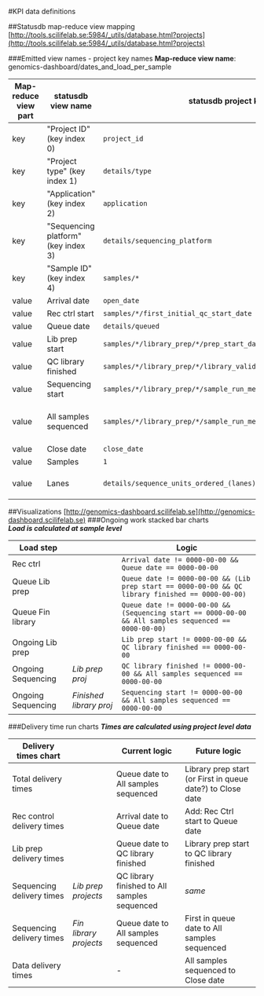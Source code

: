 #KPI data definitions

##Statusdb map-reduce view mapping
[http://tools.scilifelab.se:5984/_utils/database.html?projects](http://tools.scilifelab.se:5984/_utils/database.html?projects)

###Emitted view names - project key names
**Map-reduce view name**:	genomics-dashboard/dates_and_load_per_sample

| Map-reduce view part | statusdb view name                  | statusdb project key name                                              | aggregate choice | comment                                                       |
|----------------------|-------------------------------------|------------------------------------------------------------------------|------------------|---------------------------------------------------------------|
| key                  | "Project ID" (key index 0)          | `project_id`                                                           |                  |                                                               |
| key                  | "Project type" (key index 1)        | `details/type`                                                         |                  |                                                               |
| key                  | "Application" (key index 2)         | `application`                                                          |                  |                                                               |
| key                  | "Sequencing platform" (key index 3) | `details/sequencing_platform`                                          |                  |                                                               |
| key                  | "Sample ID" (key index 4)           | `samples/*`                                                            |                  |                                                               |
| value                | Arrival date                        | `open_date`                                                            |                  |                                                               |
| value                | Rec ctrl start                      | `samples/*/first_initial_qc_start_date`                                | earliest         |                                                               |
| value                | Queue date                          | `details/queued`                                                       |                  |                                                               |
| value                | Lib prep start                      | `samples/*/library_prep/*/prep_start_date`                             | earliest         |                                                               |
| value                | QC library finished                 | `samples/*/library_prep/*/library_validation/*/finish_date`            | latest           |                                                               |
| value                | Sequencing start                    | `samples/*/library_prep/*/sample_run_metrics/*/sequencing_start_date`  | earliest         |                                                               |
| value                | All samples sequenced               | `samples/*/library_prep/*/sample_run_metrics/*/sequencing_finish_date` | latest           | Better to name this Sample sequenced for view at sample level |
| value                | Close date                          | `close_date`                                                           |                  |                                                               |
| value                | Samples                             | `1`                                                                    |                  |                                                               |
| value                | Lanes                               | `details/sequence_units_ordered_(lanes) / no_of_samples`               |                  | In future change to: divide by `final_no_of_samples`          |

##Visualizations
[http://genomics-dashboard.scilifelab.se](http://genomics-dashboard.scilifelab.se)
###Ongoing work stacked bar charts	
***Load is calculated at sample level***

| Load step          |                        | Logic                                                                                                 |
|--------------------|------------------------|-------------------------------------------------------------------------------------------------------|
| Rec ctrl           |                        | `Arrival date != 0000-00-00 && Queue date == 0000-00-00`                                              |
| Queue Lib prep     |                        | `Queue date != 0000-00-00 && (Lib prep start == 0000-00-00 && QC library finished == 0000-00-00)`     |
| Queue Fin library  |                        | `Queue date != 0000-00-00 && (Sequencing start == 0000-00-00 && All samples sequenced == 0000-00-00)` |
| Ongoing Lib prep   |                        | `Lib prep start != 0000-00-00 && QC library finished == 0000-00-00`                                   |
| Ongoing Sequencing |*Lib prep proj*         | `QC library finished != 0000-00-00 && All samples sequenced == 0000-00-00`                            |
| Ongoing Sequencing |*Finished library proj* | `Sequencing start != 0000-00-00 && All samples sequenced == 0000-00-00`                               |

###Delivery time run charts	
***Times are calculated using project level data***

| Delivery times chart       |                      | Current logic                                | Future logic                                               |
|----------------------------|----------------------|----------------------------------------------|------------------------------------------------------------|
| Total delivery times       |                      | Queue date to All samples sequenced          | Library prep start (or First in queue date?) to Close date |
| Rec control delivery times |                      | Arrival date to Queue date                   | Add: Rec Ctrl start to Queue date                          |
| Lib prep delivery times    |                      | Queue date to QC library finished            | Library prep start to QC library finished                  |
| Sequencing delivery times  | *Lib prep projects*  | QC library finished to All samples sequenced | *same*                                                       |
| Sequencing delivery times  |*Fin library projects*| Queue date to All samples sequenced          | First in queue date to All samples sequenced               |
| Data delivery times        |                      | -                                            | All samples sequenced to Close date                        |	